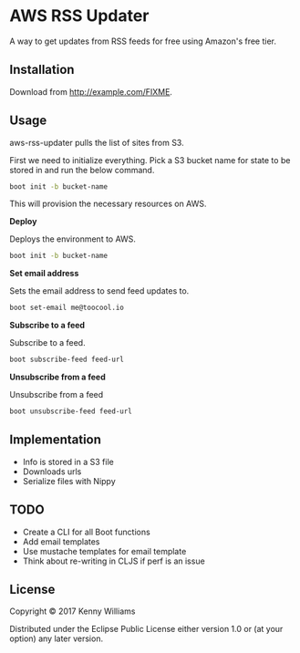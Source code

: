 # AWS RSS Updater

A way to get updates from RSS feeds for free using Amazon's free tier.

## Installation

Download from http://example.com/FIXME.

## Usage

aws-rss-updater pulls the list of sites from S3. 

First we need to initialize everything. Pick a S3 bucket name for state to be
stored in and run the below command.

```bash
boot init -b bucket-name
```

This will provision the necessary resources on AWS.


**Deploy**

Deploys the environment to AWS.

```bash
boot init -b bucket-name
```

**Set email address**

Sets the email address to send feed updates to.

```bash
boot set-email me@toocool.io
```

**Subscribe to a feed**

Subscribe to a feed.

```bash
boot subscribe-feed feed-url
```

**Unsubscribe from a feed**

Unsubscribe from a feed

```bash
boot unsubscribe-feed feed-url
```

## Implementation

- Info is stored in a S3 file
- Downloads urls
- Serialize files with Nippy

## TODO

- Create a CLI for all Boot functions
- Add email templates
- Use mustache templates for email template
- Think about re-writing in CLJS if perf is an issue

## License

Copyright © 2017 Kenny Williams

Distributed under the Eclipse Public License either version 1.0 or (at
your option) any later version.
